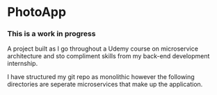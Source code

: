 # PhotoApp
### This is a work in progress
A project built as I go throughout a Udemy course on microservice architecture and sto compliment skills from my back-end development internship. 

I have structured my git repo as monolithic however the following directories are seperate microservices that make up the application.

